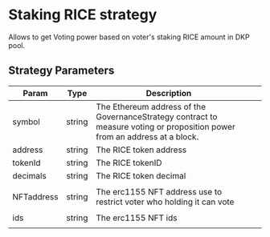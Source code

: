 # Staking RICE strategy

Allows to get Voting power based on voter's staking RICE amount in DKP pool.

## Strategy Parameters

| Param              | Type   | Description                                                                                                                |     |     |
| ------------------ | ------ | -------------------------------------------------------------------------------------------------------------------------- | --- | --- |
| symbol             | string | The Ethereum address of the GovernanceStrategy contract to measure voting or proposition power from an address at a block. |     |     |
| address            | string | The RICE token address                                                                                                     |     |     |
| tokenId            | string | The RICE  tokenID                                                                                                          |     |     |
| decimals           | string | The RICE token decimal                                                                                                     |     
|     |
| NFTaddress         | string | The erc1155 NFT address use to restrict voter who holding it can vote                                                      |     
|     |
| ids                | string | The erc1155 NFT ids                                                                                                        |     
|     |